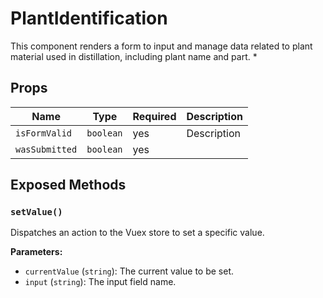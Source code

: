 # PlantIdentification

This component renders a form to input and manage data related to plant material used in distillation, including plant name and part.
 *

## Props

| Name | Type | Required | Description |
|------|------|----------|-------------|
| `isFormValid` | `boolean` | yes | Description |
| `wasSubmitted` | `boolean` | yes |  |

## Exposed Methods

### `setValue()`
Dispatches an action to the Vuex store to set a specific value.

**Parameters:**
- `currentValue` (`string`): The current value to be set.
- `input` (`string`): The input field name.
